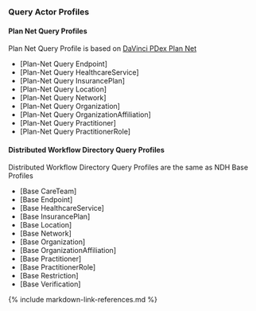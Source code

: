 ### Query Actor Profiles

#### Plan Net Query Profiles
Plan Net Query Profile is based on [DaVinci PDex Plan Net](http://hl7.org/fhir/us/davinci-pdex-plan-net)  

* [Plan-Net Query Endpoint]
* [Plan-Net Query HealthcareService]
* [Plan-Net Query InsurancePlan]
* [Plan-Net Query Location]
* [Plan-Net Query Network]
* [Plan-Net Query Organization]
* [Plan-Net Query OrganizationAffiliation]
* [Plan-Net Query Practitioner]
* [Plan-Net Query PractitionerRole]


#### Distributed Workflow Directory Query Profiles
Distributed Workflow Directory Query Profiles are the same as NDH Base Profiles  

* [Base CareTeam]
* [Base Endpoint]
* [Base HealthcareService]
* [Base InsurancePlan]
* [Base Location]
* [Base Network]
* [Base Organization]
* [Base OrganizationAffiliation]
* [Base Practitioner]
* [Base PractitionerRole]
* [Base Restriction]
* [Base Verification]




{% include markdown-link-references.md %}